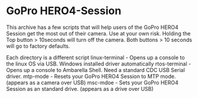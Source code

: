 # GoPro HERO4-Session
This archive has a few scripts that will help users of the GoPro HERO4 Session get the most out of their camera. Use at your own risk. 
Holding the Top button > 10seconds will turn off the camera. 
Both buttons > 10 seconds will go to factory defaults.

Each directory is a different script
linux-terminal - Opens up a console to the linux OS via USB. Windows installed driver automatically
rtos-terminal - Opens up a console to Ambarella Shell. Need a standard CDC USB Serial driver.
mtp-mode - Resets your GoPro HERO4 Session to MTP mode. (appears as a camera over USB)
msc-mdoe - Sets your GoPro HERO4 Session as an standard drive. (appears as a drive over USB)

